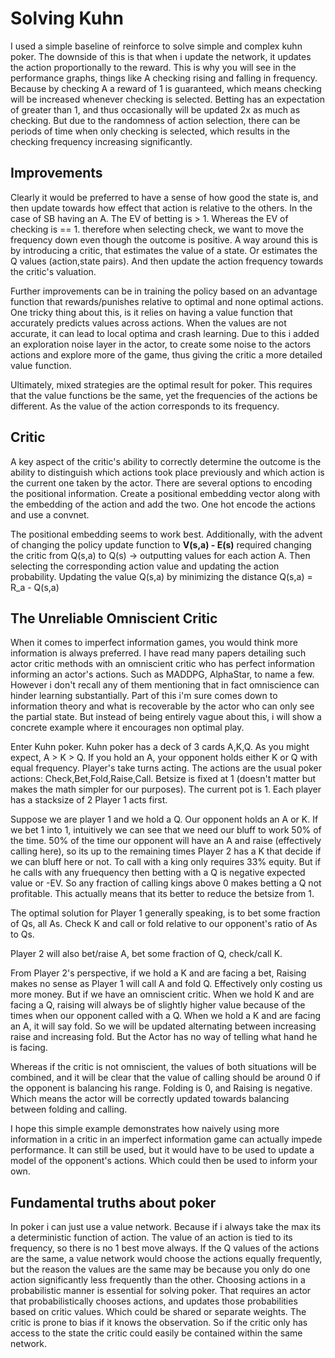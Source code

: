 # Solving Kuhn

I used a simple baseline of reinforce to solve simple and complex kuhn poker. The downside of this is that when i update the network, it updates the action proportionally to the reward. This is why you will see in the performance graphs, things like A checking rising and falling in frequency. Because by checking A a reward of 1 is guaranteed, which means checking will be increased whenever checking is selected. Betting has an expectation of greater than 1, and thus occasionally will be updated 2x as much as checking. But due to the randomness of action selection, there can be periods of time when only checking is selected, which results in the checking frequency increasing significantly. 

## Improvements

Clearly it would be preferred to have a sense of how good the state is, and then update towards how effect that action is relative to the others. In the case of SB having an A. The EV of betting is > 1. Whereas the EV of checking is == 1. therefore when selecting check, we want to move the frequency down even though the outcome is positive. A way around this is by introducing a critic, that estimates the value of a state. Or estimates the Q values (action,state pairs). And then update the action frequency towards the critic's valuation.

Further improvements can be in training the policy based on an advantage function that rewards/punishes relative to optimal and none optimal actions. One tricky thing about this, is it relies on having a value function that accurately predicts values across actions. When the values are not accurate, it can lead to local optima and crash learning. Due to this i added an exploration noise layer in the actor, to create some noise to the actors actions and explore more of the game, thus giving the critic a more detailed value function.

Ultimately, mixed strategies are the optimal result for poker. This requires that the value functions be the same, yet the frequencies of the actions be different. As the value of the action corresponds to its frequency.

## Critic

A key aspect of the critic's ability to correctly determine the outcome is the ability to distinguish which actions took place previously and which action is the current one taken by the actor. There are several options to encoding the positional information. Create a positional embedding vector along with the embedding of the action and add the two. One hot encode the actions and use a convnet.

The positional embedding seems to work best. Additionally, with the advent of changing the policy update function to **V(s,a) - E(s)** required changing the critic from Q(s,a) to Q(s) -> outputting values for each action A. Then selecting the corresponding action value and updating the action probability. Updating the value Q(s,a) by minimizing the distance Q(s,a) = R_a - Q(s,a)

## The Unreliable Omniscient Critic

When it comes to imperfect information games, you would think more information is always preferred. I have read many papers detailing such actor critic methods with an omniscient critic who has perfect information informing an actor's actions. Such as MADDPG, AlphaStar, to name a few. However i don't recall any of them mentioning that in fact omniscience can hinder learning substantially. Part of this i'm sure comes down to information theory and what is recoverable by the actor who can only see the partial state. But instead of being entirely vague about this, i will show a concrete example where it encourages non optimal play.

Enter Kuhn poker. Kuhn poker has a deck of 3 cards A,K,Q. As you might expect, A > K > Q. If you hold an A, your opponent holds either K or Q with equal frequency. Player's take turns acting. The actions are the usual poker actions: Check,Bet,Fold,Raise,Call. Betsize is fixed at 1 (doesn't matter but makes the math simpler for our purposes). The current pot is 1. Each player has a stacksize of 2 Player 1 acts first. 

Suppose we are player 1 and we hold a Q. Our opponent holds an A or K. If we bet 1 into 1, intuitively we can see that we need our bluff to work 50% of the time. 50% of the time our opponent will have an A and raise (effectively calling here), so its up to the remaining times Player 2 has a K that decide if we can bluff here or not. To call with a king only requires 33% equity. But if he calls with any fruequency then betting with a Q is negative expected value or -EV. So any fraction of calling kings above 0 makes betting a Q not profitable. This actually means that its better to reduce the betsize from 1.

The optimal solution for Player 1 generally speaking, is to bet some fraction of Qs, all As. Check K and call or fold relative to our opponent's ratio of As to Qs. 

Player 2 will also bet/raise A, bet some fraction of Q, check/call K. 

From Player 2's perspective, if we hold a K and are facing a bet, Raising makes no sense as Player 1 will call A and fold Q. Effectively only costing us more money. But if we have an omniscient critic. When we hold K and are facing a Q, raising will always be of slightly higher value because of the times when our opponent called with a Q. When we hold a K and are facing an A, it will say fold. So we will be updated alternating between increasing raise and increasing fold. But the Actor has no way of telling what hand he is facing.

Whereas if the critic is not omniscient, the values of both situations will be combined, and it will be clear that the value of calling should be around 0 if the opponent is balancing his range. Folding is 0, and Raising is negative. Which means the actor will be correctly updated towards balancing between folding and calling.

I hope this simple example demonstrates how naively using more information in a critic in an imperfect information game can actually impede performance. It can still be used, but it would have to be used to update a model of the opponent's actions. Which could then be used to inform your own.

## Fundamental truths about poker

In poker i can just use a value network. Because if i always take the max its a deterministic function of action. The value of an action is tied to its frequency, so there is no 1 best move always. If the Q values of the actions are the same, a value network would choose the actions equally frequently, but the reason the values are the same may be because you only do one action significantly less frequently than the other. Choosing actions in a probabilistic manner is essential for solving poker. That requires an actor that probabilistically chooses actions, and updates those probabilities based on critic values. Which could be shared or separate weights. The critic is prone to bias if it knows the observation. So if the critic only has access to the state the critic could easily be contained within the same network.